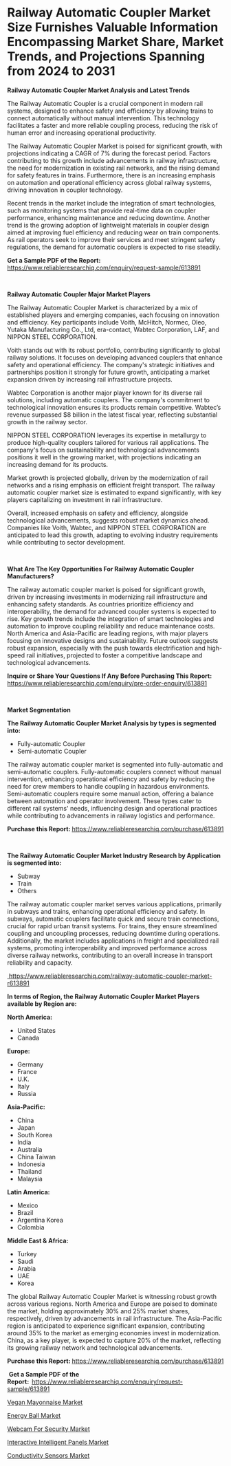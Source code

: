 <p><h1>Railway Automatic Coupler Market Size Furnishes Valuable Information Encompassing Market Share, Market Trends, and Projections Spanning from 2024 to 2031</h1></p><p><strong>Railway Automatic Coupler Market Analysis and Latest Trends</strong></p>
<p><p>The Railway Automatic Coupler is a crucial component in modern rail systems, designed to enhance safety and efficiency by allowing trains to connect automatically without manual intervention. This technology facilitates a faster and more reliable coupling process, reducing the risk of human error and increasing operational productivity. </p><p>The Railway Automatic Coupler Market is poised for significant growth, with projections indicating a CAGR of 7% during the forecast period. Factors contributing to this growth include advancements in railway infrastructure, the need for modernization in existing rail networks, and the rising demand for safety features in trains. Furthermore, there is an increasing emphasis on automation and operational efficiency across global railway systems, driving innovation in coupler technology.</p><p>Recent trends in the market include the integration of smart technologies, such as monitoring systems that provide real-time data on coupler performance, enhancing maintenance and reducing downtime. Another trend is the growing adoption of lightweight materials in coupler design aimed at improving fuel efficiency and reducing wear on train components. As rail operators seek to improve their services and meet stringent safety regulations, the demand for automatic couplers is expected to rise steadily.</p></p>
<p><strong>Get a Sample PDF of the Report:&nbsp;</strong> <a href="https://www.reliableresearchiq.com/enquiry/request-sample/613891?utm_campaign=1138&utm_medium=2&utm_source=Github&utm_content=ia&utm_term=30092024&utm_id=railway-automatic-coupler">https://www.reliableresearchiq.com/enquiry/request-sample/613891</a></p>
<p>&nbsp;</p>
<p><strong>Railway Automatic Coupler Major Market Players</strong></p>
<p><p>The Railway Automatic Coupler Market is characterized by a mix of established players and emerging companies, each focusing on innovation and efficiency. Key participants include Voith, McHitch, Normec, Oleo, Yutaka Manufacturing Co., Ltd, era-contact, Wabtec Corporation, LAF, and NIPPON STEEL CORPORATION.</p><p>Voith stands out with its robust portfolio, contributing significantly to global railway solutions. It focuses on developing advanced couplers that enhance safety and operational efficiency. The company's strategic initiatives and partnerships position it strongly for future growth, anticipating a market expansion driven by increasing rail infrastructure projects.</p><p>Wabtec Corporation is another major player known for its diverse rail solutions, including automatic couplers. The company's commitment to technological innovation ensures its products remain competitive. Wabtec’s revenue surpassed $8 billion in the latest fiscal year, reflecting substantial growth in the railway sector.</p><p>NIPPON STEEL CORPORATION leverages its expertise in metallurgy to produce high-quality couplers tailored for various rail applications. The company's focus on sustainability and technological advancements positions it well in the growing market, with projections indicating an increasing demand for its products.</p><p>Market growth is projected globally, driven by the modernization of rail networks and a rising emphasis on efficient freight transport. The railway automatic coupler market size is estimated to expand significantly, with key players capitalizing on investment in rail infrastructure. </p><p>Overall, increased emphasis on safety and efficiency, alongside technological advancements, suggests robust market dynamics ahead. Companies like Voith, Wabtec, and NIPPON STEEL CORPORATION are anticipated to lead this growth, adapting to evolving industry requirements while contributing to sector development.</p></p>
<p>&nbsp;</p>
<p><strong>What Are The Key Opportunities For Railway Automatic Coupler Manufacturers?</strong></p>
<p><p>The railway automatic coupler market is poised for significant growth, driven by increasing investments in modernizing rail infrastructure and enhancing safety standards. As countries prioritize efficiency and interoperability, the demand for advanced coupler systems is expected to rise. Key growth trends include the integration of smart technologies and automation to improve coupling reliability and reduce maintenance costs. North America and Asia-Pacific are leading regions, with major players focusing on innovative designs and sustainability. Future outlook suggests robust expansion, especially with the push towards electrification and high-speed rail initiatives, projected to foster a competitive landscape and technological advancements.</p></p>
<p><strong>Inquire or Share Your Questions If Any Before Purchasing This Report:</strong> <a href="https://www.reliableresearchiq.com/enquiry/pre-order-enquiry/613891?utm_campaign=1138&utm_medium=2&utm_source=Github&utm_content=ia&utm_term=30092024&utm_id=railway-automatic-coupler">https://www.reliableresearchiq.com/enquiry/pre-order-enquiry/613891</a></p>
<p>&nbsp;</p>
<p><strong>Market Segmentation</strong></p>
<p><strong>The Railway Automatic Coupler Market Analysis by types is segmented into:</strong></p>
<p><ul><li>Fully-automatic Coupler</li><li>Semi-automatic Coupler</li></ul></p>
<p><p>The railway automatic coupler market is segmented into fully-automatic and semi-automatic couplers. Fully-automatic couplers connect without manual intervention, enhancing operational efficiency and safety by reducing the need for crew members to handle coupling in hazardous environments. Semi-automatic couplers require some manual action, offering a balance between automation and operator involvement. These types cater to different rail systems' needs, influencing design and operational practices while contributing to advancements in railway logistics and performance.</p></p>
<p><strong>Purchase this Report:&nbsp;</strong><a href="https://www.reliableresearchiq.com/purchase/613891?utm_campaign=1138&utm_medium=2&utm_source=Github&utm_content=ia&utm_term=30092024&utm_id=railway-automatic-coupler">https://www.reliableresearchiq.com/purchase/613891</a></p>
<p>&nbsp;</p>
<p><strong>The Railway Automatic Coupler Market Industry Research by Application is segmented into:</strong></p>
<p><ul><li>Subway</li><li>Train</li><li>Others</li></ul></p>
<p><p>The railway automatic coupler market serves various applications, primarily in subways and trains, enhancing operational efficiency and safety. In subways, automatic couplers facilitate quick and secure train connections, crucial for rapid urban transit systems. For trains, they ensure streamlined coupling and uncoupling processes, reducing downtime during operations. Additionally, the market includes applications in freight and specialized rail systems, promoting interoperability and improved performance across diverse railway networks, contributing to an overall increase in transport reliability and capacity.</p></p>
<p><a href="https://www.reliableresearchiq.com/railway-automatic-coupler-market-r613891?utm_campaign=1138&utm_medium=2&utm_source=Github&utm_content=ia&utm_term=30092024&utm_id=railway-automatic-coupler">&nbsp;https://www.reliableresearchiq.com/railway-automatic-coupler-market-r613891</a></p>
<p><strong>In terms of Region, the Railway Automatic Coupler Market Players available by Region are:</strong></p>
<p>
    <p> <strong> North America: </strong>
        <ul>
            <li>United States</li>
            <li>Canada</li>
        </ul>
        </p> 
    <p> <strong> Europe: </strong>
        <ul>
            <li>Germany</li>
            <li>France</li>
            <li>U.K.</li>
            <li>Italy</li>
            <li>Russia</li>
        </ul>
        </p> 
    <p> <strong> Asia-Pacific: </strong>
        <ul>
            <li>China</li>
            <li>Japan</li>
            <li>South Korea</li>
            <li>India</li>
            <li>Australia</li>
            <li>China Taiwan</li>
            <li>Indonesia</li>
            <li>Thailand</li>
            <li>Malaysia</li>
        </ul>
        </p> 
    <p> <strong> Latin America: </strong>
        <ul>
            <li>Mexico</li>
            <li>Brazil</li>
            <li>Argentina Korea</li>
            <li>Colombia</li>
        </ul>
        </p> 
    <p> <strong> Middle East & Africa: </strong>
        <ul>
            <li>Turkey</li>
            <li>Saudi</li>
            <li>Arabia</li>
            <li>UAE</li>
            <li>Korea</li>
        </ul>
    </p>
    </p>
<p><p>The global Railway Automatic Coupler Market is witnessing robust growth across various regions. North America and Europe are poised to dominate the market, holding approximately 30% and 25% market shares, respectively, driven by advancements in rail infrastructure. The Asia-Pacific region is anticipated to experience significant expansion, contributing around 35% to the market as emerging economies invest in modernization. China, as a key player, is expected to capture 20% of the market, reflecting its growing railway network and technological advancements.</p></p>
<p><strong>Purchase this Report: </strong><a href="https://www.reliableresearchiq.com/purchase/613891?utm_campaign=1138&utm_medium=2&utm_source=Github&utm_content=ia&utm_term=30092024&utm_id=railway-automatic-coupler">https://www.reliableresearchiq.com/purchase/613891</a></p>
<p>&nbsp;<strong>Get a Sample PDF of the Report:&nbsp;&nbsp;</strong><a href="https://www.reliableresearchiq.com/enquiry/request-sample/613891?utm_campaign=1138&utm_medium=2&utm_source=Github&utm_content=ia&utm_term=30092024&utm_id=railway-automatic-coupler">https://www.reliableresearchiq.com/enquiry/request-sample/613891</a></p>
<p><strong></strong></p>
<p><p><a href="https://www.linkedin.com/pulse/why-should-you-invest-vegan-mayonnaise-market-trends-leading-uovuc?utm_campaign=1138&utm_medium=2&utm_source=Github&utm_content=ia&utm_term=30092024&utm_id=railway-automatic-coupler">Vegan Mayonnaise Market</a></p><p><a href="https://www.linkedin.com/pulse/energy-ball-market-strategic-insights-product-evolution-1ecxc?utm_campaign=1138&utm_medium=2&utm_source=Github&utm_content=ia&utm_term=30092024&utm_id=railway-automatic-coupler">Energy Ball Market</a></p><p><a href="https://issuu.com/reportprime-2/docs/webcam-for-security-market-size-203_fd70d1c2fdef3b?utm_campaign=1138&utm_medium=2&utm_source=Github&utm_content=ia&utm_term=30092024&utm_id=railway-automatic-coupler">Webcam For Security Market</a></p><p><a href="https://github.com/Greiszane475/Market-Research-Report-List-1/blob/main/interactive-intelligent-panels-market.md?utm_campaign=1138&utm_medium=2&utm_source=Github&utm_content=ia&utm_term=30092024&utm_id=railway-automatic-coupler">Interactive Intelligent Panels Market</a></p><p><a href="https://issuu.com/reportprime-2/docs/conductivity-sensors-market-size-20_247b402cf04262?utm_campaign=1138&utm_medium=2&utm_source=Github&utm_content=ia&utm_term=30092024&utm_id=railway-automatic-coupler">Conductivity Sensors Market</a></p></p>